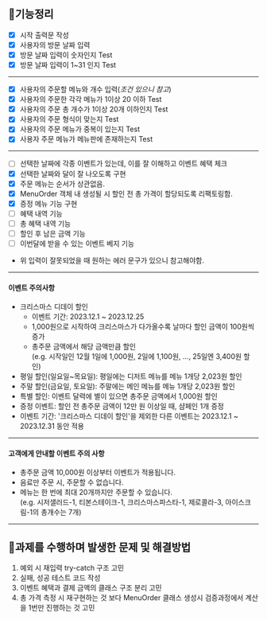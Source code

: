 ## 🚀기능정리


- [x] 시작 출력문 작성
- [x] 사용자의 방문 날짜 입력 
- [x] 방문 날짜 입력이 숫자인지 Test
- [x] 방문 날짜 입력이 1~31 인지 Test
---

- [x] 사용자의 주문할 메뉴와 개수 입력(*조건 있으니 참고*)
- [x] 사용자의 주문한 각각 메뉴가 1이상 20 이하 Test
- [x] 사용자의 주문 총 개수가 1이상 20개 이하인지 Test
- [x] 사용자의 주문 형식이 맞는지 Test
- [x] 사용자의 주문 메뉴가 중복이 있는지 Test
- [x] 사용자 주문 메뉴가 메뉴판에 존재하는지 Test

---

- [ ] 선택한 날짜에 각종 이벤트가 있는데, 이를 잘 이해하고 이벤트 혜택 체크
- [x] 선택한 날짜와 달이 잘 나오도록 구현
- [x] 주문 메뉴는 순서가 상관없음.
- [x] MenuOrder 객체 내 생성될 시 할인 전 총 가격이 할당되도록 리팩토링함. 
- [x] 증정 메뉴 기능 구현
- [ ] 혜택 내역 기능
- [ ] 총 혜택 내역 기능
- [ ] 할인 후 남은 금액 기능
- [ ] 이번달에 받을 수 있는 이벤트 베지 기능

* 위 입력이 잘못되었을 때 원하는 에러 문구가 있으니 참고해야함.

---
#### 이벤트 주의사항

- 크리스마스 디데이 할인
    - 이벤트 기간: 2023.12.1 ~ 2023.12.25
    - 1,000원으로 시작하여 크리스마스가 다가올수록 날마다 할인 금액이 100원씩 증가
    - 총주문 금액에서 해당 금액만큼 할인  
      (e.g. 시작일인 12월 1일에 1,000원, 2일에 1,100원, ..., 25일엔 3,400원 할인)
- 평일 할인(일요일~목요일): 평일에는 디저트 메뉴를 메뉴 1개당 2,023원 할인
- 주말 할인(금요일, 토요일): 주말에는 메인 메뉴를 메뉴 1개당 2,023원 할인
- 특별 할인: 이벤트 달력에 별이 있으면 총주문 금액에서 1,000원 할인
- 증정 이벤트: 할인 전 총주문 금액이 12만 원 이상일 때, 샴페인 1개 증정
- 이벤트 기간: '크리스마스 디데이 할인'을 제외한 다른 이벤트는 2023.12.1 ~ 2023.12.31 동안 적용

---

#### 고객에게 안내할 이벤트 주의 사항

- 총주문 금액 10,000원 이상부터 이벤트가 적용됩니다.
- 음료만 주문 시, 주문할 수 없습니다.
- 메뉴는 한 번에 최대 20개까지만 주문할 수 있습니다.  
  (e.g. 시저샐러드-1, 티본스테이크-1, 크리스마스파스타-1, 제로콜라-3, 아이스크림-1의 총개수는 7개)

---




## 🎯과제를 수행하며 발생한 문제 및 해결방법 

1. 예외 시 재입력 try-catch 구조 고민
2. 실패, 성공 테스트 코드 작성
3. 이벤트 혜택과 결제 금액의 클래스 구조 분리 고민
4. 총 가격 측정 시 재구현하는 것 보다 MenuOrder 클래스 생성시 검증과정에서 계산을 1번만 진행하는 것 고민